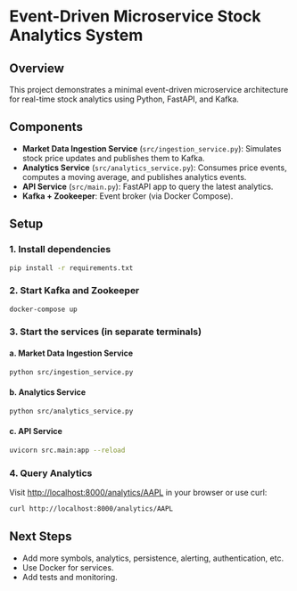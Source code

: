# Event-Driven Microservice Stock Analytics System

## Overview
This project demonstrates a minimal event-driven microservice architecture for real-time stock analytics using Python, FastAPI, and Kafka.

## Components
- **Market Data Ingestion Service** (`src/ingestion_service.py`): Simulates stock price updates and publishes them to Kafka.
- **Analytics Service** (`src/analytics_service.py`): Consumes price events, computes a moving average, and publishes analytics events.
- **API Service** (`src/main.py`): FastAPI app to query the latest analytics.
- **Kafka + Zookeeper**: Event broker (via Docker Compose).

## Setup

### 1. Install dependencies
```bash
pip install -r requirements.txt
```

### 2. Start Kafka and Zookeeper
```bash
docker-compose up
```

### 3. Start the services (in separate terminals)

#### a. Market Data Ingestion Service
```bash
python src/ingestion_service.py
```

#### b. Analytics Service
```bash
python src/analytics_service.py
```

#### c. API Service
```bash
uvicorn src.main:app --reload
```

### 4. Query Analytics
Visit [http://localhost:8000/analytics/AAPL](http://localhost:8000/analytics/AAPL) in your browser or use curl:
```bash
curl http://localhost:8000/analytics/AAPL
```

## Next Steps
- Add more symbols, analytics, persistence, alerting, authentication, etc.
- Use Docker for services.
- Add tests and monitoring.